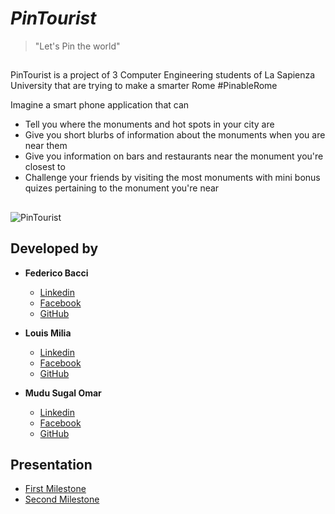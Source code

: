 # *PinTourist*

> "Let's Pin the world"

##  

PinTourist is a project of 3 Computer Engineering students of La Sapienza University that are trying to make a smarter Rome #PinableRome

Imagine a smart phone application that can
- Tell you where the monuments and hot spots in your city are 
- Give you short blurbs of information about the monuments when you are near them
- Give you information on bars and restaurants near the monument you're closest to
- Challenge your friends by visiting the most monuments with mini bonus quizes pertaining to the monument you're near

##  
    


![PinTourist](https://lh4.googleusercontent.com/F7IERYtES8_GSt-P-svrCm86rWHyUXrVjgst7F3vGk9ANkp1TmXoUXTXFqO-z9Z4XScX0vIxlgnFzuM=w1358-h617-rw)



## Developed by
* **Federico Bacci**
  - [Linkedin](https://www.linkedin.com/in/federico-bacci/)
  - [Facebook](https://www.facebook.com/fedebyes)
  - [GitHub](https://www.github.com/fedebyes)

* **Louis Milia**
  - [Linkedin](https://www.linkedin.com/in/louis-milia)
  - [Facebook](https://www.facebook.com/louis.milia)
  - [GitHub](https://github.com/AilimiSoul)


* **Mudu Sugal Omar**
  - [Linkedin](https://www.linkedin.com/in/mohamud-sugal-omar-8418409a/)
  - [Facebook](https://www.facebook.com/sugal.mudu)
  - [GitHub](https://github.com/mudu93)



## Presentation

* [First Milestone](http://www.slideshare.net/FedericoBacci/pin-tourist-0-74245888)
* [Second Milestone](http://www.slideshare.net/FedericoBacci/pin-tourist-1-74245895)

